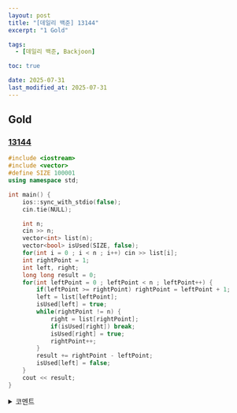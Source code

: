 ```yaml
---
layout: post
title: "[데일리 백준] 13144"
excerpt: "1 Gold"

tags:
  - [데일리 백준, Backjoon]

toc: true

date: 2025-07-31
last_modified_at: 2025-07-31
---
```

## Gold
### [13144][def]

```c++
#include <iostream>
#include <vector>
#define SIZE 100001
using namespace std;

int main() {
    ios::sync_with_stdio(false);
    cin.tie(NULL);

    int n;
    cin >> n;
    vector<int> list(n);
    vector<bool> isUsed(SIZE, false);
    for(int i = 0 ; i < n ; i++) cin >> list[i];
    int rightPoint = 1;
    int left, right;
    long long result = 0;
    for(int leftPoint = 0 ; leftPoint < n ; leftPoint++) {
        if(leftPoint >= rightPoint) rightPoint = leftPoint + 1;
        left = list[leftPoint];
        isUsed[left] = true;
        while(rightPoint != n) {
            right = list[rightPoint];
            if(isUsed[right]) break;
            isUsed[right] = true;
            rightPoint++;
        }
        result += rightPoint - leftPoint;
        isUsed[left] = false;
    }
    cout << result;
}
```

<details>
<summary>코멘트</summary>
<div markdown="1">

- Two Pointers

</div>
</details>

[def]: https://www.acmicpc.net/problem/13144